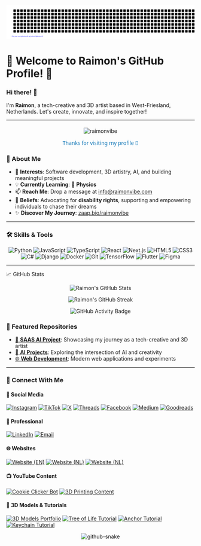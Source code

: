 ![Contribution art](gitartwork.svg)


# 🌟 Welcome to Raimon's GitHub Profile! 🌟

### Hi there! 👋  
I'm **Raimon**, a tech-creative and 3D artist based in West-Friesland, Netherlands. Let's create, innovate, and inspire together!

---
<div align="center" style="margin-top: 20px;">
<img src="https://komarev.com/ghpvc/?username=raimonvibe&label=Views&color=0e75b6&style=flat" alt="raimonvibe" />

  <p style="font-family: 'Segoe UI', Tahoma, Geneva, Verdana, sans-serif; font-size: 14px; color: #0e75b6;">
    Thanks for visiting my profile 💙
  </p>
</div>



### 🚀 About Me
- 👀 **Interests**: Software development, 3D artistry, AI, and building meaningful projects
- 💡 **Currently Learning**: 🌌 **Physics** 
- 📫 **Reach Me**: Drop a message at [info@raimonvibe.com](mailto:info@raimonvibe.com)
- 💪 **Beliefs**: Advocating for **disability rights**, supporting and empowering individuals to chase their dreams  
- ✨ **Discover My Journey**: [zaap.bio/raimonvibe](https://zaap.bio/raimonvibe)  

---

### 🛠️ Skills & Tools
<p align="center">
  <img src="https://img.shields.io/badge/-Python-3776AB?style=flat-square&logo=python&logoColor=white" alt="Python"/>  
  <img src="https://img.shields.io/badge/-JavaScript-F7DF1E?style=flat-square&logo=javascript&logoColor=black" alt="JavaScript"/>
  <img src="https://img.shields.io/badge/-TypeScript-3178C6?style=flat-square&logo=typescript&logoColor=white" alt="TypeScript"/>
  <img src="https://img.shields.io/badge/-React-61DAFB?style=flat-square&logo=react&logoColor=black" alt="React"/>
  <img src="https://img.shields.io/badge/-Next.js-000000?style=flat-square&logo=next.js&logoColor=white" alt="Next.js"/>
  <img src="https://img.shields.io/badge/-HTML5-E34F26?style=flat-square&logo=html5&logoColor=white" alt="HTML5"/>
  <img src="https://img.shields.io/badge/-CSS3-1572B6?style=flat-square&logo=css3&logoColor=white" alt="CSS3"/>
  <img src="https://img.shields.io/badge/-C%23-239120?style=flat-square&logo=c-sharp&logoColor=white" alt="C#"/>
  <img src="https://img.shields.io/badge/-Django-092E20?style=flat-square&logo=django&logoColor=white" alt="Django"/>
  <img src="https://img.shields.io/badge/-Docker-2496ED?style=flat-square&logo=docker&logoColor=white" alt="Docker"/>
  <img src="https://img.shields.io/badge/-Git-F05032?style=flat-square&logo=git&logoColor=white" alt="Git"/>
  <img src="https://img.shields.io/badge/-TensorFlow-FF6F00?style=flat-square&logo=tensorflow&logoColor=white" alt="TensorFlow"/>
  <img src="https://img.shields.io/badge/-Flutter-02569B?style=flat-square&logo=flutter&logoColor=white" alt="Flutter"/>
  <img src="https://img.shields.io/badge/-Figma-F24E1E?style=flat-square&logo=figma&logoColor=white" alt="Figma"/>
</p>


---

<p align="center"> </p> <p align="center"> </p>
📈 GitHub Stats
<p align="center"> <img src="https://github-readme-stats.vercel.app/api?username=raimonvibe&show_icons=true&theme=radical&include_all_commits=true&count_private=true" alt="Raimon's GitHub Stats"/> </p>

<p align="center">
  <img src="https://streak-stats.demolab.com/?user=raimonvibe&theme=radical" alt="Raimon's GitHub Streak"/>
</p>

<!--
<p align="center">
  <img src="https://streak-stats.demolab.com/?user=raimonvibe&theme=radical" alt="Raimon's GitHub Streak Stats"/>
</p>
-->


<p align="center">
  <img src="https://img.shields.io/badge/GitHub%20Activity-%F0%9F%93%8A%2066%20Repos%20%7C%20%F0%9F%91%A5%2033%20Followers%20%7C%2078%20Following%20%7C%20%F0%9F%8C%9F%20Since%20Aug%202016-red?style=for-the-badge&logo=github&logoColor=white" alt="GitHub Activity Badge">
</p>



### 🌟 Featured Repositories
- [🎨 **SAAS AI Project**](https://github.com/raimonvibe/saas_code_review): Showcasing my journey as a tech-creative and 3D artist
- [🤖 **AI Projects**](https://github.com/raimonvibe/Simple_DQN_Balancing_Pole_on_Cart): Exploring the intersection of AI and creativity
- [🌐 **Web Development**](https://github.com/raimonvibe/Meadowbrook): Modern web applications and experiments

---


### 🌌 Connect With Me

#### 📱 Social Media
[![Instagram](https://img.shields.io/badge/-Instagram-E4405F?style=for-the-badge&logo=instagram&logoColor=white)](https://instagram.com/raimonvibe)
[![TikTok](https://img.shields.io/badge/-TikTok-000000?style=for-the-badge&logo=tiktok&logoColor=white)](https://tiktok.com/@raimonvibe)
[![X](https://img.shields.io/badge/-X-000000?style=for-the-badge&logo=x&logoColor=white)](https://twitter.com/raimonvibe)
[![Threads](https://img.shields.io/badge/-Threads-000000?style=for-the-badge&logo=threads&logoColor=white)](https://www.threads.net/@raimonvibe)
[![Facebook](https://img.shields.io/badge/-Facebook-1877F2?style=for-the-badge&logo=facebook&logoColor=white)](https://www.facebook.com/profile.php?id=61563450007849)
[![Medium](https://img.shields.io/badge/-Medium-000000?style=for-the-badge&logo=medium&logoColor=white)](https://medium.com/@raimonvibe)
[![Goodreads](https://img.shields.io/badge/-Goodreads-372213?style=for-the-badge&logo=goodreads&logoColor=white)](https://www.goodreads.com/user/show/171733928-raimon-baudoin)

#### 💼 Professional
[![LinkedIn](https://img.shields.io/badge/-LinkedIn-0A66C2?style=for-the-badge&logo=linkedin&logoColor=white)](https://linkedin.com/in/raimonvibe)
[![Email](https://img.shields.io/badge/-Email-EA4335?style=for-the-badge&logo=gmail&logoColor=white)](mailto:info@raimonvibe.com)

#### 🌐 Websites
[![Website (EN)](https://img.shields.io/badge/-Website_(EN)-4285F4?style=for-the-badge&logo=google-chrome&logoColor=white)](https://raimonvibe.com)
[![Website (NL)](https://img.shields.io/badge/-Website_(NL)-4285F4?style=for-the-badge&logo=google-chrome&logoColor=white)](https://raimonvibe.nl)
[![Website (NL)](https://img.shields.io/badge/-Website_(EU)-4285F4?style=for-the-badge&logo=google-chrome&logoColor=white)](https://raimonvibe.eu)


#### 📺 YouTube Content
[![Cookie Clicker Bot](https://img.shields.io/badge/-Cookie_Clicker_Bot-FF0000?style=for-the-badge&logo=youtube&logoColor=white)](https://www.youtube.com/watch?v=zXNmr61oR9Y)
[![3D Printing Content](https://img.shields.io/badge/-3D_Printing_Content-FF0000?style=for-the-badge&logo=youtube&logoColor=white)](https://www.youtube.com/shorts/k_lV7GHvscM)

#### 🎨 3D Models & Tutorials
[![3D Models Portfolio](https://img.shields.io/badge/-3D_Models_Portfolio-822EF5?style=for-the-badge&logo=threedotjs&logoColor=white)](https://cults3d.com/en/users/raimonvibe/3d-models)
[![Tree of Life Tutorial](https://img.shields.io/badge/-Tree_of_Life_Tutorial-FF0000?style=for-the-badge&logo=youtube&logoColor=white)](https://www.youtube.com/watch?v=N9SBndNrGqk)
[![Anchor Tutorial](https://img.shields.io/badge/-Anchor_Tutorial-FF0000?style=for-the-badge&logo=youtube&logoColor=white)](https://www.youtube.com/watch?v=5IDEyAo9j98)
[![Keychain Tutorial](https://img.shields.io/badge/-Keychain_Tutorial-FF0000?style=for-the-badge&logo=youtube&logoColor=white)](https://www.youtube.com/watch?v=rpAD0FtkL0c)



<div align="center">
  <picture>
    <source media="(prefers-color-scheme: dark)" srcset="https://raw.githubusercontent.com/raimonvibe/raimonvibe/output/github-contribution-grid-snake-dark.svg" />
    <source media="(prefers-color-scheme: light)" srcset="https://raw.githubusercontent.com/raimonvibe/raimonvibe/output/github-contribution-grid-snake.svg" />
    <img alt="github-snake" src="https://raw.githubusercontent.com/raimonvibe/raimonvibe/output/github-contribution-grid-snake.svg" />
  </picture>
</div>

